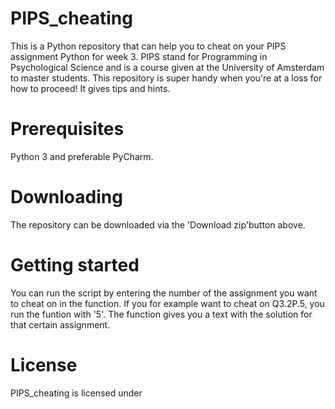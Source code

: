 # PIPS_cheating
This is a Python repository that can help you to cheat on your PIPS assignment Python for week 3.
PIPS stand for Programming in Psychological Science and is a course given at the University of Amsterdam to master students. 
This repository is super handy when you're at a loss for how to proceed! It gives tips and hints. 

# Prerequisites
Python 3 and preferable PyCharm. 

# Downloading
The repository can be downloaded via the 'Download zip'button above.

# Getting started
You can run the script by entering the number of the assignment you want to cheat on in the function. If you for example want to cheat on Q3.2P.5, you run the funtion with '5'. The function gives you a text with the solution for that certain assignment. 

# License
PIPS_cheating is licensed under 
